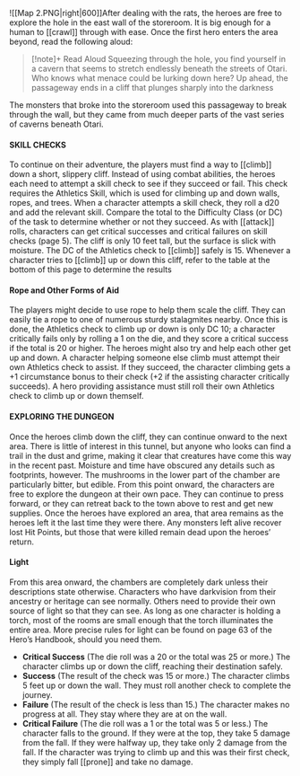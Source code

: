 ![[Map 2.PNG|right|600]]After dealing with the rats, the heroes are free to explore the hole in the east wall of the storeroom. It is big enough for a human to [[crawl]] through with ease. Once the first hero enters the area beyond, read the following aloud:
> [!note]+ Read Aloud
> Squeezing through the hole, you find yourself in a cavern that seems to stretch endlessly beneath the streets of Otari. Who knows what menace could be lurking down here? Up ahead, the passageway ends in a cliff that plunges sharply into the darkness

The monsters that broke into the storeroom used this passageway to break through the wall, but they came from much deeper parts of the vast series of caverns beneath Otari.

#### SKILL CHECKS 
To continue on their adventure, the players must find a way to [[climb]] down a short, slippery cliff. Instead of using combat abilities, the heroes each need to attempt a skill check to see if they succeed or fail. This check requires the Athletics Skill, which is used for climbing up and down walls, ropes, and trees. When a character attempts a skill check, they roll a d20 and add the relevant skill. Compare the total to the Difficulty Class (or DC) of the task to determine whether or not they succeed. As with [[attack]] rolls, characters can get critical successes and critical failures on skill checks (page 5). The cliff is only 10 feet tall, but the surface is slick with moisture. The DC of the Athletics check to [[climb]] safely is 15. Whenever a character tries to [[climb]] up or down this cliff, refer to the table at the bottom of this page to determine the results

#### Rope and Other Forms of Aid 
The players might decide to use rope to help them scale the cliff. They can easily tie a rope to one of numerous sturdy stalagmites nearby. Once this is done, the Athletics check to climb up or down is only DC 10; a character critically fails only by rolling a 1 on the die, and they score a critical success if the total is 20 or higher. The heroes might also try and help each other get up and down. A character helping someone else climb must attempt their own Athletics check to assist. If they succeed, the character climbing gets a +1 circumstance bonus to their check (+2 if the assisting character critically succeeds). A hero providing assistance must still roll their own Athletics check to climb up or down themself.

#### EXPLORING THE DUNGEON 
Once the heroes climb down the cliff, they can continue onward to the next area. There is little of interest in this tunnel, but anyone who looks can find a trail in the dust and grime, making it clear that creatures have come this way in the recent past. Moisture and time have obscured any details such as footprints, however. The mushrooms in the lower part of the chamber are particularly bitter, but edible. From this point onward, the characters are free to explore the dungeon at their own pace. They can continue to press forward, or they can retreat back to the town above to rest and get new supplies. Once the heroes have explored an area, that area remains as the heroes left it the last time they were there. Any monsters left alive recover lost Hit Points, but those that were killed remain dead upon the heroes’ return.

#### Light 
From this area onward, the chambers are completely dark unless their descriptions state otherwise. Characters who have darkvision from their ancestry or heritage can see normally. Others need to provide their own source of light so that they can see. As long as one character is holding a torch, most of the rooms are small enough that the torch illuminates the entire area. More precise rules for light can be found on page 63 of the Hero’s Handbook, should you need them.



- **Critical Success** (The die roll was a 20 or the total was 25 or more.)
The character climbs up or down the cliff, reaching their destination safely.
- **Success** (The result of the check was 15 or more.)
The character climbs 5 feet up or down the wall. They must roll another check to complete the journey.
- **Failure** (The result of the check is less than 15.)
The character makes no progress at all. They stay where they are at on the wall.
- **Critical Failure** (The die roll was a 1 or the total was 5 or less.)
The character falls to the ground. If they were at the top, they take 5 damage from the fall. If they were halfway up, they take only 2
damage from the fall. If the character was trying to climb up and this was their first check, they simply fall [[prone]] and take no damage.
